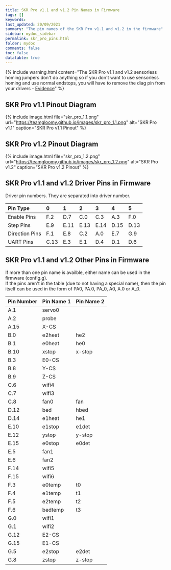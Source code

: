 ```yaml
---
title: SKR Pro v1.1 and v1.2 Pin Names in Firmware
tags: []
keywords: 
last_updated: 20/09/2021
summary: "The pin names of the SKR Pro v1.1 and v1.2 in the firmware"
sidebar: mydoc_sidebar
permalink: skr_pro_pins.html
folder: mydoc
comments: false
toc: false
datatable: true
---
```


{% include warning.html content="The SKR Pro v1.1 and v1.2 sensorless homing jumpers don't do anything so if you don't want to use sensorless homing and use normal endstops, you will have to remove the diag pin from your drivers - [Evidence](https://github.com/bigtreetech/BIGTREETECH-GTR-V1.0/issues/12)" %}

## SKR Pro v1.1 Pinout Diagram

{% include image.html file="skr_pro_1.1.png" url="https://teamgloomy.github.io/images/skr_pro_1.1.png" alt="SKR Pro v1.1" caption="SKR Pro v1.1 Pinout" %}

## SKR Pro v1.2 Pinout Diagram

{% include image.html file="skr_pro_1.2.png" url="https://teamgloomy.github.io/images/skr_pro_1.2.png" alt="SKR Pro v1.2" caption="SKR Pro v1.2 Pinout" %}

## SKR Pro v1.1 and v1.2 Driver Pins in Firmware

Driver pin numbers. They are separated into driver number.

<div class="datatable-begin"></div>

|Pin Type|0|1|2|3|4|5|
| :------------- |:-------------|:-------------|:-------------|:-------------|:-------------|:-----|
|Enable Pins|F.2|D.7|C.0|C.3|A.3|F.0|
|Step Pins|E.9|E.11|E.13|E.14|D.15|D.13|
|Direction Pins|F.1|E.8|C.2|A.0|E.7|G.9|
|UART Pins|C.13|E.3|E.1|D.4|D.1|D.6|

<div class="datatable-end"></div>

## SKR Pro v1.1 and v1.2 Other Pins in Firmware 

If more than one pin name is availble, either name can be used in the firmware (config.g).  
If the pins aren't in the table (due to not having a special name), then the pin itself can be used in the form of PA0, PA.0, PA_0, A0, A.0 or A_0.  

<div class="datatable-begin"></div>

|Pin Number|Pin Name 1|Pin Name 2|
| :------------- |:-------------|:-------------|
|A.1| servo0||
|A.2| probe||
|A.15| X-CS||
|B.0| e2heat|he2|
|B.1| e0heat|he0|
|B.10| xstop|x-stop|
|B.3| E0-CS||
|B.8| Y-CS||
|B.9| Z-CS||
|C.6| wifi4||
|C.7| wifi3||
|C.8| fan0|fan|
|D.12| bed|hbed|
|D.14| e1heat|he1|
|E.10| e1stop|e1det|
|E.12| ystop|y-stop|
|E.15| e0stop|e0det|
|E.5| fan1||
|E.6| fan2||
|F.14| wifi5||
|F.15| wifi6||
|F.3| e0temp|t0|
|F.4| e1temp|t1|
|F.5| e2temp|t2|
|F.6| bedtemp|t3|
|G.0| wifi1||
|G.1| wifi2||
|G.12| E2-CS||
|G.15| E1-CS||
|G.5| e2stop|e2det|
|G.8| zstop|z-stop|

<div class="datatable-end"></div>
